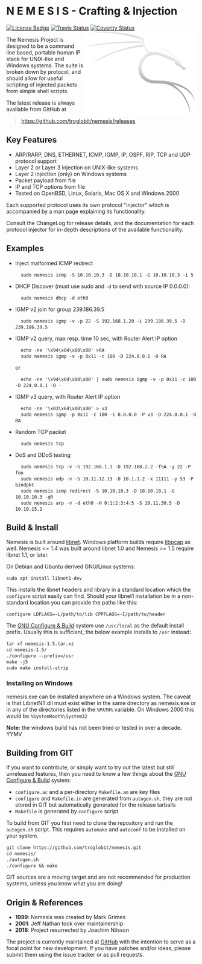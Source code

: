 N E M E S I S  -  Crafting & Injection
======================================
[![License Badge][]][License]  [![Travis Status][]][Travis] [![Coverity Status][]][Coverity Scan] <img align="right" src="docs/logo.png">

The Nemesis Project is designed to be a command line based, portable
human IP stack for UNIX-like and Windows systems.  The suite is broken
down by protocol, and should allow for useful scripting of injected
packets from simple shell scripts.

The latest release is always available from GitHub at  
> https://github.com/troglobit/nemesis/releases


Key Features
------------

* ARP/RARP, DNS, ETHERNET, ICMP, IGMP, IP, OSPF, RIP, TCP and UDP
  protocol support
* Layer 2 or Layer 3 injection on UNIX-like systems
* Layer 2 injection (only) on Windows systems
* Packet payload from file
* IP and TCP options from file
* Tested on OpenBSD, Linux, Solaris, Mac OS X and Windows 2000

Each supported protocol uses its own protocol "injector" which is
accompanied by a man page explaining its functionality.

Consult the ChangeLog for release details, and the documentation for
each protocol injector for in-depth descriptions of the available
functionality.


Examples
--------

* Inject malformed ICMP redirect

        sudo nemesis icmp -S 10.10.10.3 -D 10.10.10.1 -G 10.10.10.3 -i 5

* DHCP Discover (must use sudo and `-d` to send with source IP 0.0.0.0):

        sudo nemesis dhcp -d eth0

* IGMP v2 join for group 239.186.39.5

        sudo nemesis igmp -v -p 22 -S 192.168.1.20 -i 239.186.39.5 -D 239.186.39.5

* IGMP v2 query, max resp. time 10 sec, with Router Alert IP option

        echo -ne '\x94\x04\x00\x00' >RA
        sudo nemesis igmp -v -p 0x11 -c 100 -D 224.0.0.1 -O RA

  or

        echo -ne '\x94\x04\x00\x00' | sudo nemesis igmp -v -p 0x11 -c 100 -D 224.0.0.1 -O -

* IGMP v3 query, with Router Alert IP option

        echo -ne '\x03\x64\x00\x00' > v3
        sudo nemesis igmp -p 0x11 -c 100 -i 0.0.0.0 -P v3 -D 224.0.0.1 -O RA

* Random TCP packet

        sudo nemesis tcp

* DoS and DDoS testing

        sudo nemesis tcp -v -S 192.168.1.1 -D 192.168.2.2 -fSA -y 22 -P foo
        sudo nemesis udp -v -S 10.11.12.13 -D 10.1.1.2 -x 11111 -y 53 -P bindpkt
        sudo nemesis icmp redirect -S 10.10.10.3 -D 10.10.10.1 -G 10.10.10.3 -qR
        sudo nemesis arp -v -d eth0 -H 0:1:2:3:4:5 -S 10.11.30.5 -D 10.10.15.1


Build & Install
---------------

Nemesis is built around [libnet][].  Windows platform builds require
[libpcap][] as well.  Nemesis <= 1.4 was built around libnet 1.0 and
Nemesis >= 1.5 require libnet 1.1, or later.

On Debian and Ubuntu derived GNU/Linux systems:

    sudo apt install libnet1-dev

This installs the libnet headers and library in a standard location
which the `configure` script easily can find.  Should your libnet1
installation be in a non-standard location you can provide the paths
like this:

    configure LDFLAGS=-L/path/to/lib CPPFLAGS=-I/path/to/header

The [GNU Configure & Build][buildsystem] system use `/usr/local` as the
default install prefix.  Usually this is sufficient, the below example
installs to `/usr` instead:

    tar xf nemesis-1.5.tar.xz
    cd nemesis-1.5/
    ./configure --prefix=/usr
    make -j5
    sudo make install-strip

### Installing on Windows

nemesis.exe can be installed anywhere on a Windows system.  The caveat is 
that LibnetNT.dll must exist either in the same directory as nemesis.exe or
in any of the directories listed in the `%PATH%` variable.  On Windows 2000
this would be `%SystemRoot%\System32`

**Note:** the windows build has not been tried or tested in over a decade. YYMV


Building from GIT
-----------------

If you want to contribute, or simply want to try out the latest but
still unreleased features, then you need to know a few things about
the [GNU Configure & Build][buildsystem] system:

- `configure.ac` and a per-directory `Makefile.am` are key files
- `configure` and `Makefile.in` are generated from `autogen.sh`,
  they are not stored in GIT but automatically generated for the
  release tarballs
- `Makefile` is generated by `configure` script

To build from GIT you first need to clone the repository and run the
`autogen.sh` script.  This requires `automake` and `autoconf` to be
installed on your system.

    git clone https://github.com/troglobit/nemesis.git
    cd nemesis/
    ./autogen.sh
    ./configure && make

GIT sources are a moving target and are not recommended for production
systems, unless you know what you are doing!


Origin & References
--------------------

* **1999**: Nemesis was created by Mark Grimes
* **2001**: Jeff Nathan took over maintainership
* **2018**: Project resurrected by Joachim Nilsson

The project is currently maintained at [GitHub][] with the intention to
serve as a focal point for new development.  If you have patches and/or
ideas, please submit them using the issue tracker or as pull requests.

[License]:         https://en.wikipedia.org/wiki/BSD_licenses
[License Badge]:   https://img.shields.io/badge/License-BSD%203--Clause-blue.svg
[GitHub]:          https://github.com/troglobit/mini-snmpd
[libnet]:          https://sourceforge.net/projects/libnet-dev/
[libpcap]:         http://www.tcpdump.org/
[buildsystem]:     https://airs.com/ian/configure/
[Travis]:          https://travis-ci.org/troglobit/nemesis
[Travis Status]:   https://travis-ci.org/troglobit/nemesis.png?branch=master
[Coverity Scan]:   https://scan.coverity.com/projects/15484
[Coverity Status]: https://scan.coverity.com/projects/15484/badge.svg
